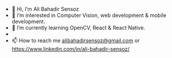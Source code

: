 - 👋 Hi, I’m Ali Bahadir Sensoz
- 👀 I’m interested in Computer Vision, web development & mobile development.
- 🌱 I’m currently learning OpenCV, React & React Native.
- <!--- 💞️ I’m looking to collaborate on ... --->
- 📫 How to reach me alibahadirsensoz@gmail.com or https://www.linkedin.com/in/ali-bahadir-sensoz/

<!---
bsensoz/bsensoz is a ✨ special ✨ repository because its `README.md` (this file) appears on your GitHub profile.
You can click the Preview link to take a look at your changes.
--->
